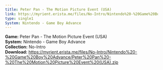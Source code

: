 ```yaml
---
title: Peter Pan - The Motion Picture Event (USA)
link: https://myrient.erista.me/files/No-Intro/Nintendo%20-%20Game%20Boy%20Advance/Peter%20Pan%20-%20The%20Motion%20Picture%20Event%20(USA).zip
type: single1
System: Nintendo - Game Boy Advance
---
```

<b>Game:</b> Peter Pan - The Motion Picture Event (USA)<br>
<b>System:</b> Nintendo - Game Boy Advance<br>
<b>Collection:</b> No-Intro<br>
<b>Download:</b> https://myrient.erista.me/files/No-Intro/Nintendo%20-%20Game%20Boy%20Advance/Peter%20Pan%20-%20The%20Motion%20Picture%20Event%20(USA).zip